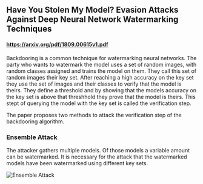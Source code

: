 ## Have You Stolen My Model? Evasion Attacks Against Deep Neural Network Watermarking Techniques
#### https://arxiv.org/pdf/1809.00615v1.pdf

Backdooring is a common technique for watermarking neural networks. The party who wants to watermark the model uses a set of random images, with random classes assigned and trains the model
on them. They call this set of random images their key set. After reaching a high accuracy on the key set they use the set of images and their classes to verify that the model is theirs.
They define a threshold and by showing that the models accuracy on the key set is above that threshhold they prove that the model is theirs. This stept of querying
the model with the key set is called the verification step.

The paper proposes two methods to attack the verification step of the backdooring algorithm. 

### Ensemble Attack

The attacker gathers multiple models. Of those models a variable amount can be watermarked. It is necessary for the attack that the watermarked models have been watermarked using different key sets. 

![Ensemble Attack](https://github.com/dunky11/ml-papers-demystified/edit/master/Have-You-Stolen-My-Model%3F-Evasion-Attacks-Against-Deep-Neural-Network-Watermarking-Techniques/media/table_1.png)
